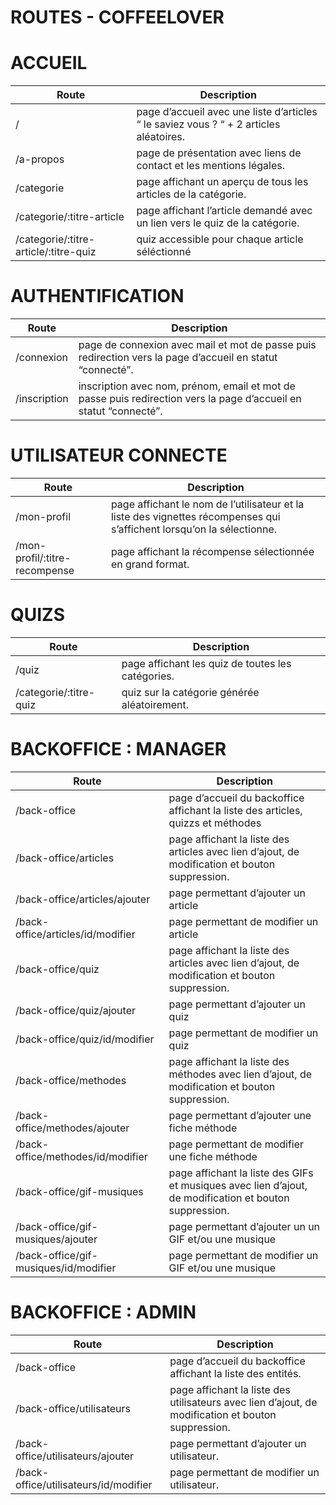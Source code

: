 # **ROUTES - COFFEELOVER**

# ACCUEIL


| Route| Description |
|--|--|
| / | page d’accueil avec une liste d’articles “ le saviez vous ? “ + 2 articles aléatoires. | - |
| /a-propos |  page de présentation avec liens de contact et les mentions légales. | - |
| /categorie | page affichant un aperçu de tous les articles de la catégorie.  | - |
| /categorie/:titre-article | page affichant l’article demandé avec un lien vers le quiz de la catégorie. | - |
| /categorie/:titre-article/:titre-quiz | quiz accessible pour chaque article séléctionné | - |

# AUTHENTIFICATION

| Route| Description |
|--|--|
| /connexion | page de connexion avec mail et mot de passe puis redirection vers la page d’accueil en statut “connecté”. | - |
| /inscription |  inscription avec nom, prénom, email et mot de passe puis redirection vers la page d’accueil en statut “connecté”. | - |

# UTILISATEUR CONNECTE

| Route| Description |
|--|--|
| /mon-profil|  page affichant le nom de l’utilisateur et la liste des vignettes récompenses qui s’affichent lorsqu’on la sélectionne. | - |
| /mon-profil/:titre-recompense |  page affichant la récompense sélectionnée en grand format. | - |

# QUIZS

| Route| Description |
|--|--|
| /quiz|  page affichant les quiz de toutes les catégories. | - |
| /categorie/:titre-quiz  |  quiz sur la catégorie générée aléatoirement. | - |


# BACKOFFICE : MANAGER

| Route| Description |
|--|--|
| /back-office|  page d’accueil du backoffice affichant la liste des articles, quizzs et méthodes | - |
| /back-office/articles |  page affichant la liste des articles avec lien d’ajout, de modification et bouton suppression. | - |
| /back-office/articles/ajouter |   page permettant d’ajouter un article | - |
| /back-office/articles/id/modifier |   page permettant de modifier un article | - |
| /back-office/quiz |  page affichant la liste des articles avec lien d’ajout, de modification et bouton suppression. | - |
| /back-office/quiz/ajouter |   page permettant d’ajouter un quiz | - |
| /back-office/quiz/id/modifier |   page permettant de modifier un quiz | - |
| /back-office/methodes |  page affichant la liste des méthodes avec lien d’ajout, de modification et bouton suppression. | - |
| /back-office/methodes/ajouter |   page permettant d’ajouter une fiche méthode | - |
| /back-office/methodes/id/modifier |   page permettant de modifier une fiche méthode | - |
| /back-office/gif-musiques |  page affichant la liste des GIFs et musiques avec lien d’ajout, de modification et bouton suppression. | - |
| /back-office/gif-musiques/ajouter |   page permettant d’ajouter un un GIF et/ou une musique | - |
| /back-office/gif-musiques/id/modifier |   page permettant de modifier un GIF et/ou une musique | - |



# BACKOFFICE : ADMIN

| Route| Description |
|--|--|
| /back-office|  page d’accueil du backoffice affichant la liste des entités. | - |
| /back-office/utilisateurs |  page affichant la liste des utilisateurs avec lien d’ajout, de modification et bouton suppression. | - |
| /back-office/utilisateurs/ajouter |  page permettant d’ajouter un utilisateur. | - |
| /back-office/utilisateurs/id/modifier |  page permettant de modifier un utilisateur. | - |
